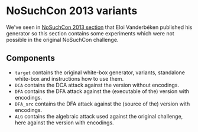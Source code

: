 # NoSuchCon 2013 variants

We've seen in [NoSuchCon 2013 section](../wbs_aes_nsc2013/README.md) that Eloi Vanderbéken published his generator
so this section contains some experiments which were not possible in the original NoSuchCon challenge.

Components
----------

* `target` contains the original white-box generator, variants, standalone white-box and instructions how to use them.
* `DCA` contains the DCA attack against the version without encodings.
* `DFA` contains the DFA attack against the (executable of the) version with encodings.
* `DFA_src` contains the DFA attack against the (source of the) version with encodings.
* `ALG` contains the algebraic attack used against the original challenge, here against the version with encodings.
